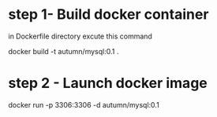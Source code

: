 # step 1- Build docker container

in Dockerfile directory excute this command  

docker build -t autumn/mysql:0.1 .

# step 2 - Launch docker image

docker run -p 3306:3306 -d autumn/mysql:0.1